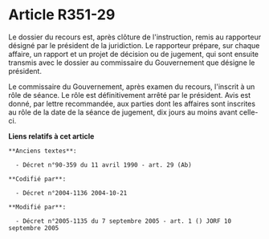 # Article R351-29

Le dossier du recours est, après clôture de l'instruction, remis au rapporteur désigné par le président de la juridiction. Le
rapporteur prépare, sur chaque affaire, un rapport et un projet de décision ou de jugement, qui sont ensuite transmis avec le
dossier au commissaire du Gouvernement que désigne le président.

Le commissaire du Gouvernement, après examen du recours, l'inscrit à un rôle de séance. Le rôle est définitivement arrêté par
le président. Avis est donné, par lettre recommandée, aux parties dont les affaires sont inscrites au rôle de la date de la
séance de jugement, dix jours au moins avant celle-ci.

**Liens relatifs à cet article**

	**Anciens textes**:

	  - Décret n°90-359 du 11 avril 1990 - art. 29 (Ab)

	**Codifié par**:

	  - Décret n°2004-1136 2004-10-21

	**Modifié par**:

	  - Décret n°2005-1135 du 7 septembre 2005 - art. 1 () JORF 10 septembre 2005
